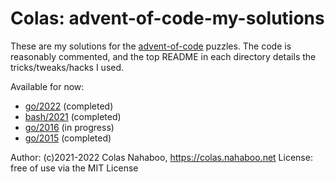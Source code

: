 # Colas: advent-of-code-my-solutions

These are my solutions for the [advent-of-code](https://adventofcode.com/) puzzles.
The code is reasonably commented, and the top README in each directory details the tricks/tweaks/hacks I used.

Available for now:

- [go/2022](go/2022) (completed)
- [bash/2021](bash/2021) (completed)
- [go/2016](go/2016) (in progress)
- [go/2015](go/2015) (completed)

Author: (c)2021-2022 Colas Nahaboo, https://colas.nahaboo.net
License: free of use via the MIT License
